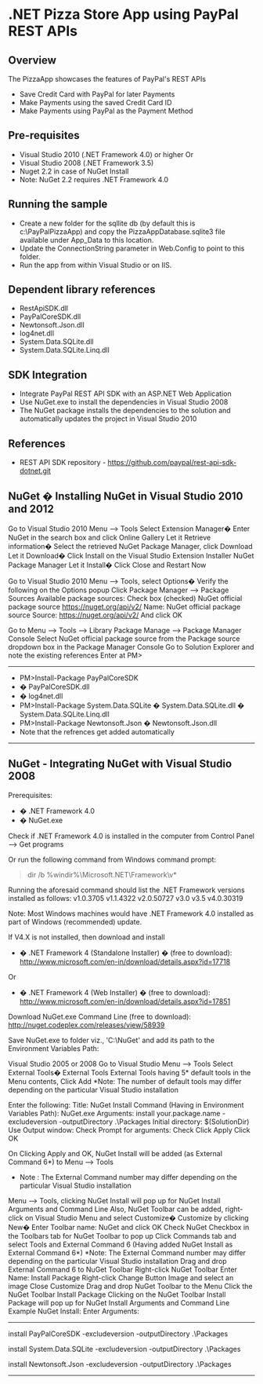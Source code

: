 .NET Pizza Store App using PayPal REST APIs
===========================================


Overview
--------

The PizzaApp showcases the features of PayPal's REST APIs

   * Save Credit Card with PayPal for later Payments
   * Make Payments using the saved Credit Card ID
   * Make Payments using PayPal as the Payment Method


Pre-requisites
--------------
   * Visual Studio 2010 (.NET Framework 4.0) or higher
		Or
   * Visual Studio 2008 (.NET Framework 3.5)
   * Nuget 2.2 in case of NuGet Install
   * Note: NuGet 2.2 requires .NET Framework 4.0

Running the sample
------------------

   * Create a new folder for the sqllite db (by default this is c:\PayPalPizzaApp) and copy the PizzaAppDatabase.sqlite3 file available under App_Data to this location.
   * Update the ConnectionString parameter in Web.Config to point to this folder. 
   * Run the app from within Visual Studio or on IIS.

Dependent library references
----------------------------
   * RestApiSDK.dll
   * PayPalCoreSDK.dll
   * Newtonsoft.Json.dll
   * log4net.dll
   * System.Data.SQLite.dll
   * System.Data.SQLite.Linq.dll
	
SDK Integration
---------------
   * Integrate PayPal REST API SDK with an ASP.NET Web Application
   * Use NuGet.exe to install the dependencies in Visual Studio 2008
   * The NuGet package installs the dependencies to the solution and automatically updates the project in Visual Studio 2010

References
----------

   * REST API SDK repository - https://github.com/paypal/rest-api-sdk-dotnet.git


NuGet � Installing NuGet in Visual Studio 2010 and 2012
-------------------------------------------------------

Go to Visual Studio 2010 Menu --> Tools
Select Extension Manager�
Enter NuGet in the search box and click Online Gallery
Let it Retrieve information�
Select the retrieved NuGet Package Manager, click Download
Let it Download�
Click Install on the Visual Studio Extension Installer NuGet Package Manager
Let it Install�
Click Close and Restart Now

Go to Visual Studio 2010 Menu --> Tools, select Options�
Verify the following on the Options popup
Click Package Manager --> Package Sources
Available package sources:
Check box (checked) NuGet official package source
https://nuget.org/api/v2/
Name: NuGet official package source
Source: https://nuget.org/api/v2/
And click OK
 
Go to Menu --> Tools --> Library Package Manage --> Package Manager Console
Select NuGet official package source from the Package source dropdown box in the Package Manager Console
Go to Solution Explorer and note the existing references
Enter at PM>
***************************************************

   * PM>Install-Package PayPalCoreSDK
   * �	PayPalCoreSDK.dll
   * �	log4net.dll
   * PM>Install-Package System.Data.SQLite
	�	System.Data.SQLite.dll
	�	System.Data.SQLite.Linq.dll
   * PM>Install-Package Newtonsoft.Json
	�	Newtonsoft.Json.dll
   * Note that the refrences get added automatically	
	
***************************************************

	
NuGet - Integrating NuGet with Visual Studio 2008
-------------------------------------------------

Prerequisites:
   * �	.NET Framework 4.0
   * �	NuGet.exe
	
Check if .NET Framework 4.0 is installed in the computer from Control Panel --> Get programs

Or run the following command from Windows command prompt:
>dir  /b  %windir%\Microsoft.NET\Framework\v*

Running the aforesaid command should list the .NET Framework versions installed as follows:
v1.0.3705
v1.1.4322
v2.0.50727
v3.0
v3.5
v4.0.30319

Note: Most Windows machines would have .NET Framework 4.0 installed as part of Windows (recommended) update.

If V4.X is not installed, then download and install
   * �	.NET Framework 4 (Standalone Installer) � (free to download):
http://www.microsoft.com/en-in/download/details.aspx?id=17718

Or

   * �	.NET Framework 4 (Web Installer) � (free to download):
http://www.microsoft.com/en-in/download/details.aspx?id=17851

Download NuGet.exe Command Line (free to download): http://nuget.codeplex.com/releases/view/58939

Save NuGet.exe to folder viz., 'C:\NuGet' and add its path to the Environment Variables Path:

Visual Studio 2005 or 2008
Go to Visual Studio Menu --> Tools
Select External Tools�
External Tools
External Tools having 5* default tools in the Menu contents, Click Add
*Note: The number of default tools may differ depending on the particular Visual Studio installation
 
Enter the following:
Title: NuGet Install
Command (Having in Environment Variables Path): NuGet.exe
Arguments: install your.package.name -excludeversion -outputDirectory .\Packages
Initial directory: $(SolutionDir)
Use Output window: Check
Prompt for arguments: Check
Click Apply
Click OK

On Clicking Apply and OK, NuGet Install will be added (as External Command 6*) to Menu --> Tools
   * Note : The External Command number may differ depending on the particular Visual Studio installation

Menu --> Tools, clicking NuGet Install will pop up for NuGet Install Arguments and Command Line
Also, NuGet Toolbar can be added, right-click on Visual Studio Menu and select Customize�
Customize by clicking New�
Enter Toolbar name: NuGet and click OK
Check NuGet Checkbox in the Toolbars tab for NuGet Toolbar to pop up
Click Commands tab and select Tools and External Command 6 (Having added NuGet Install as External Command 6*) 
*Note: The External Command number may differ depending on the particular Visual Studio installation
Drag and drop External Command 6 to NuGet Toolbar
Right-click NuGet Toolbar
Enter Name: Install Package
Right-click Change Button Image and select an image
Close Customize
Drag and drop NuGet Toolbar to the Menu
Click the NuGet Toolbar Install Package
Clicking on the NuGet Toolbar Install Package will pop up for NuGet Install Arguments and Command Line
Example NuGet Install:
Enter Arguments: 
***************************************************

install PayPalCoreSDK -excludeversion -outputDirectory .\Packages
	
install System.Data.SQLite -excludeversion -outputDirectory .\Packages
  
install Newtonsoft.Json -excludeversion -outputDirectory .\Packages

***************************************************

	
